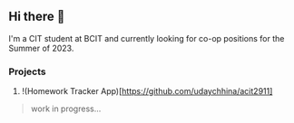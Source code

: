 ## Hi there 👋

I'm a CIT student at BCIT and currently looking for co-op positions for the Summer of 2023. 

### Projects

1. !(Homework Tracker App)[https://github.com/udaychhina/acit2911]
> work in progress...

<!--
**udaychhina/udaychhina** is a ✨ _special_ ✨ repository because its `README.md` (this file) appears on your GitHub profile.

Here are some ideas to get you started:

- 🔭 I’m currently working on ...
- 🌱 I’m currently learning ...
- 👯 I’m looking to collaborate on ...
- 🤔 I’m looking for help with ...
- 💬 Ask me about ...
- 📫 How to reach me: ...
- 😄 Pronouns: ...
- ⚡ Fun fact: ...
-->
